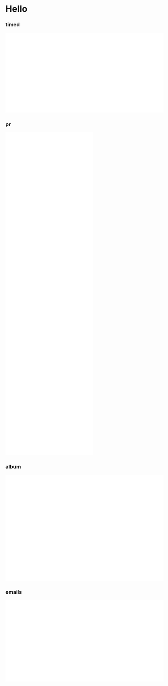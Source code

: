 # Hello

### timed
![image](svgs/timed.svg)

### pr
![image](svgs/pr.svg)

### album
![image](svgs/album.svg)

### emails
![image](svgs/emails.svg)
